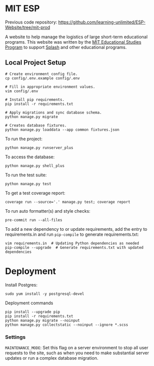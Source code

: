 # MIT ESP
Previous code repository: https://github.com/learning-unlimited/ESP-Website/tree/mit-prod

A website to help manage the logistics of large short-term educational programs. This website was written by the [MIT Educational Studies Program](https://esp.mit.edu) to support [Splash](https://esp.mit.edu/learn/Splash) and other educational programs.

<!-- Documentation for program administrators and developers is in the docs directory, including dev setup documentation and instructions for contributors. -->

## Local Project Setup
```
# Create environment config file.
cp config/.env.example config/.env

# Fill in appropriate environment values.
vim config/.env

# Install pip requirements.
pip install -r requirements.txt

# Apply migrations and sync database schema.
python manage.py migrate

# Creates database fixtures.
python manage.py loaddata --app common fixtures.json
```

To run the project:
```
python manage.py runserver_plus
```
To access the database:
```
python manage.py shell_plus
```
To run the test suite:
```
python manage.py test
```
To get a test coverage report:
```
coverage run --source='.' manage.py test; coverage report
```
To run auto formatter(s) and style checks:
```
pre-commit run --all-files
```
To add a new dependency to or update requirements, add the entry to requirements.in and run `pip-compile` to generate requirements.txt:
```
vim requirements.in  # Updating Python dependencies as needed
pip-compile --upgrade  # Generate requirements.txt with updated dependencies
```


# Deployment
Install Postgres:
```buildoutcfg
sudo yum install -y postgresql-devel
```

Deployment commands
```
pip install --upgrade pip
pip install -r requirements.txt
python manage.py migrate --noinput
python manage.py collectstatic --noinput --ignore *.scss
```

### Settings

`MAINTENANCE_MODE`: Set this flag on a server environment to stop all user requests to the site, such as when you need to make substantial server updates or run a complex database migration.


